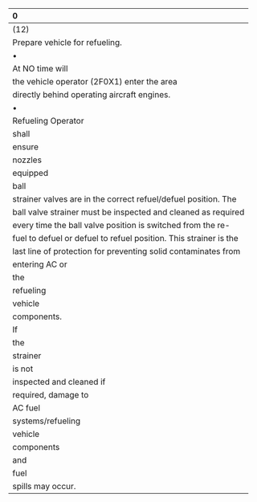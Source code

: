 | 0                                                                 |
|:------------------------------------------------------------------|
| (12)                                                              |
| Prepare vehicle for refueling.                                    |
| •                                                                 |
| At NO time will                                                   |
| the vehicle operator (2F0X1) enter the area                       |
| directly behind operating aircraft engines.                       |
| •                                                                 |
| Refueling Operator                                                |
| shall                                                             |
| ensure                                                            |
| nozzles                                                           |
| equipped                                                          |
| ball                                                              |
| strainer valves are in the correct refuel/defuel position. The    |
| ball valve strainer must be inspected and cleaned as required     |
| every time the ball valve position is switched from the re-       |
| fuel to defuel or defuel to refuel position. This strainer is the |
| last line of protection for preventing solid contaminates from    |
| entering AC or                                                    |
| the                                                               |
| refueling                                                         |
| vehicle                                                           |
| components.                                                       |
| If                                                                |
| the                                                               |
| strainer                                                          |
| is not                                                            |
| inspected and cleaned if                                          |
| required, damage to                                               |
| AC fuel                                                           |
| systems/refueling                                                 |
| vehicle                                                           |
| components                                                        |
| and                                                               |
| fuel                                                              |
| spills may occur.                                                 |